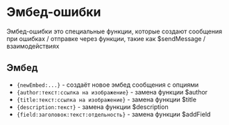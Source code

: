 # Эмбед-ошибки

Эмбед-ошибки это специальные функции, которые создают сообщения при ошибках / отправке через функции, такие как $sendMessage / взаимодействиях

## Эмбед

- `{newEmbed:...}` - создаёт новое эмбед сообщения с опциями
- `{author:текст:ссылка на изображениe}` - замена функции $author
- `{title:текст:ссылка на изображениe}` - замена функции $title
- `{description:текст}` - замена функции $description
- `{field:заголовок:текст:отдельность}` - замена функции $addField
